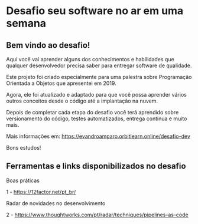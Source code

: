 # Desafio seu software no ar em uma semana

## Bem vindo ao desafio!

Aqui você vai aprender alguns dos conhecimentos e habilidades que qualquer desenvolvedor precisa saber para entregar software de qualidade.

Este projeto foi criado especialmente para uma  palestra sobre Programação Orientada a Objetos que apresentei em 2019. 

Agora, ele foi atualizado e adaptado para que você possa aprender vários outros conceitos desde o código até a implantação na nuvem.

Depois de completar cada etapa do desafio você terá aprendido sobre versionamento do código, testes automatizados, entrega contínua e muito mais.

Mais informações em: https://evandroamparo.orbitlearn.online/desafio-dev

Bons estudos!

## Ferramentas e links disponibilizados no desafio

Boas práticas

1 - https://12factor.net/pt_br/

Radar de novidades no desenvolvimento

2 - https://www.thoughtworks.com/pt/radar/techniques/pipelines-as-code
